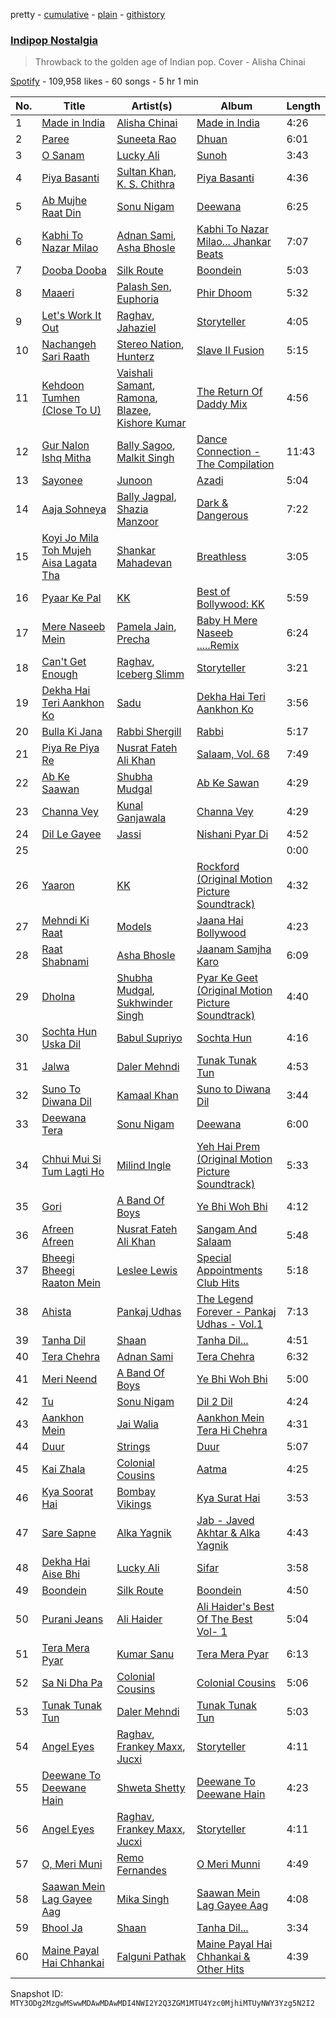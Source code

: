 pretty - [cumulative](/playlists/cumulative/37i9dQZF1DX0Uo5pVktwNd.md) - [plain](/playlists/plain/37i9dQZF1DX0Uo5pVktwNd) - [githistory](https://github.githistory.xyz/mackorone/spotify-playlist-archive/blob/main/playlists/plain/37i9dQZF1DX0Uo5pVktwNd)

### [Indipop Nostalgia](https://open.spotify.com/playlist/37i9dQZF1DX0Uo5pVktwNd)

> Throwback to the golden age of Indian pop\. Cover \- Alisha Chinai

[Spotify](https://open.spotify.com/user/spotify) - 109,958 likes - 60 songs - 5 hr 1 min

| No. | Title | Artist(s) | Album | Length |
|---|---|---|---|---|
| 1 | [Made in India](https://open.spotify.com/track/6NVGAoLnJaooF97t8Kgs78) | [Alisha Chinai](https://open.spotify.com/artist/4mBxoO0pAcMbAwuTcrcLMc) | [Made in India](https://open.spotify.com/album/6RU0wl99jN8GaFtD0BXCZ3) | 4:26 |
| 2 | [Paree](https://open.spotify.com/track/7xlZrgxFI83OCzNYFyO50x) | [Suneeta Rao](https://open.spotify.com/artist/5BzzAgWSH6Q4yPQOAKeWRd) | [Dhuan](https://open.spotify.com/album/3aM2nInNBIUFZRbzevm0Jp) | 6:01 |
| 3 | [O Sanam](https://open.spotify.com/track/5oYRr51VatOtkFeEOursuZ) | [Lucky Ali](https://open.spotify.com/artist/2L16nDKTxhFGaDriR2AHTB) | [Sunoh](https://open.spotify.com/album/54mRGBCsNzGVGhVPenUnvt) | 3:43 |
| 4 | [Piya Basanti](https://open.spotify.com/track/4ZffnUdAzNy5HvcO3rphIP) | [Sultan Khan](https://open.spotify.com/artist/2eOZNXw0A4cQKmsVPpIcMY), [K\. S\. Chithra](https://open.spotify.com/artist/2IUtwMti1OiT3lkW6RubgH) | [Piya Basanti](https://open.spotify.com/album/54p1S3dlFHWke6HDdhyVj2) | 4:36 |
| 5 | [Ab Mujhe Raat Din](https://open.spotify.com/track/4y5mqhrI0tdYI4M3EFluxP) | [Sonu Nigam](https://open.spotify.com/artist/1dVygo6tRFXC8CSWURQJq2) | [Deewana](https://open.spotify.com/album/1dVyr572avgdyQPtLoEWnI) | 6:25 |
| 6 | [Kabhi To Nazar Milao](https://open.spotify.com/track/0kQW9OTOkyP8mtiIhBkBOd) | [Adnan Sami](https://open.spotify.com/artist/0kJO65h553i1iGsZutBuqz), [Asha Bhosle](https://open.spotify.com/artist/5as8A4G47Ohu9NSWs3Je8U) | [Kabhi To Nazar Milao..\. Jhankar Beats](https://open.spotify.com/album/2RQJJu1TwbUf0NzrTHVhdc) | 7:07 |
| 7 | [Dooba Dooba](https://open.spotify.com/track/61IEe4ujPKOU7OIyubydfz) | [Silk Route](https://open.spotify.com/artist/759QiRQCMliwkrJqosHbmm) | [Boondein](https://open.spotify.com/album/6xr5iebhf8ArsIzWs33OYk) | 5:03 |
| 8 | [Maaeri](https://open.spotify.com/track/6Fvdk2eTzxEa9JsUUa1kP2) | [Palash Sen](https://open.spotify.com/artist/33132SkzbRbOGL6fQBWHqQ), [Euphoria](https://open.spotify.com/artist/5puYkZFJ4JkrJGEYnMSNVd) | [Phir Dhoom](https://open.spotify.com/album/1FAKBNAnlQmLrQGu9CPFhj) | 5:32 |
| 9 | [Let's Work It Out](https://open.spotify.com/track/4BtEy5bRmoYWBgswJe5eeU) | [Raghav](https://open.spotify.com/artist/5PVSEFUT4Inqu3yEq56Ku9), [Jahaziel](https://open.spotify.com/artist/4mBjh7LoTi9rnCYG9swMjP) | [Storyteller](https://open.spotify.com/album/4H0jJJPERIedtxoC1mAvlB) | 4:05 |
| 10 | [Nachangeh Sari Raath](https://open.spotify.com/track/0tFVfArJG8BY54jo3UkADg) | [Stereo Nation](https://open.spotify.com/artist/4yg2tDrBwZAUD4d7eUGG0l), [Hunterz](https://open.spotify.com/artist/0G4H2fBVHbe6grWwuPH0uo) | [Slave II Fusion](https://open.spotify.com/album/7iEHiUNsbnpsGs72QFRzQg) | 5:15 |
| 11 | [Kehdoon Tumhen \(Close To U\)](https://open.spotify.com/track/2up5kZEADyiPGQNDhgdDVl) | [Vaishali Samant](https://open.spotify.com/artist/2zGP2SUtwsDhdyYzf0kKp8), [Ramona](https://open.spotify.com/artist/4AlZlo4zQrs1xVL37oZsIl), [Blazee](https://open.spotify.com/artist/0DfkTmaYSHh3urEl71R9A0), [Kishore Kumar](https://open.spotify.com/artist/0GF4shudTAFv8ak9eWdd4Y) | [The Return Of Daddy Mix](https://open.spotify.com/album/3XureElTa0Ra4VRxbn72oa) | 4:56 |
| 12 | [Gur Nalon Ishq Mitha](https://open.spotify.com/track/5h9f2B6A7V4k50j1UtrSBD) | [Bally Sagoo](https://open.spotify.com/artist/0qmPtVxxIwxoW4QczZGsQZ), [Malkit Singh](https://open.spotify.com/artist/79V1EiUrtTyJHQNSKXZC7X) | [Dance Connection \- The Compilation](https://open.spotify.com/album/7H8XVQxSBwZnBPZlHwxwiI) | 11:43 |
| 13 | [Sayonee](https://open.spotify.com/track/075QYa566prNemChnZDEY1) | [Junoon](https://open.spotify.com/artist/6nyfDdTwCLGrbCFikT8PTK) | [Azadi](https://open.spotify.com/album/5xLL0ENxSbpHlSjstHntIM) | 5:04 |
| 14 | [Aaja Sohneya](https://open.spotify.com/track/1DfskI6r7ufeVEiV1DQZf6) | [Bally Jagpal](https://open.spotify.com/artist/3mMwnm3FuucDtmcuWRoKiG), [Shazia Manzoor](https://open.spotify.com/artist/5k8TaNhru2hLU3PRDGNS2S) | [Dark & Dangerous](https://open.spotify.com/album/1CDM75MwzrJdekLr7O92bu) | 7:22 |
| 15 | [Koyi Jo Mila Toh Mujeh Aisa Lagata Tha](https://open.spotify.com/track/3Uy8cbGXOrZRCR6YGdPBrr) | [Shankar Mahadevan](https://open.spotify.com/artist/1SJOL9HJ08YOn92lFcYf8a) | [Breathless](https://open.spotify.com/album/4jQCpF7PQfcIjZY3omeXZq) | 3:05 |
| 16 | [Pyaar Ke Pal](https://open.spotify.com/track/7dzXBjG9GHuvvpb0YkiZP2) | [KK](https://open.spotify.com/artist/4fEkbug6kZzzJ8eYX6Kbbp) | [Best of Bollywood: KK](https://open.spotify.com/album/1RNb1kwVUmpsCb0ncWeuKJ) | 5:59 |
| 17 | [Mere Naseeb Mein](https://open.spotify.com/track/5HpQ2SuB4EWkEvUhNYh75t) | [Pamela Jain](https://open.spotify.com/artist/4BBdp811wrWrr1zk9dENUE), [Precha](https://open.spotify.com/artist/2FGYYE7TFz9Ui2nVK7Toae) | [Baby H Mere Naseeb .....Remix](https://open.spotify.com/album/0YNufU0WnqdamZZKq6t9i6) | 6:24 |
| 18 | [Can't Get Enough](https://open.spotify.com/track/1mo2Wzr70o3MhU2tmOE5n5) | [Raghav](https://open.spotify.com/artist/5PVSEFUT4Inqu3yEq56Ku9), [Iceberg Slimm](https://open.spotify.com/artist/02tXL18Ewrn90apmP2xhzY) | [Storyteller](https://open.spotify.com/album/4H0jJJPERIedtxoC1mAvlB) | 3:21 |
| 19 | [Dekha Hai Teri Aankhon Ko](https://open.spotify.com/track/3GVXeCSri5gx5TEn9MmW9V) | [Sadu](https://open.spotify.com/artist/7nIyYYhfmY8GwrzqfjqKor) | [Dekha Hai Teri Aankhon Ko](https://open.spotify.com/album/7dZkrrf2KRYUxQpJe62O4L) | 3:56 |
| 20 | [Bulla Ki Jana](https://open.spotify.com/track/1TrC5A54xNaztYCyFWF4dj) | [Rabbi Shergill](https://open.spotify.com/artist/7eYwycsUoAQLxKF1MNEvVa) | [Rabbi](https://open.spotify.com/album/7qYDD5oxBq3ikNV9cgbyjo) | 5:17 |
| 21 | [Piya Re Piya Re](https://open.spotify.com/track/3BFD61XLrWnZTC1GBD2hxV) | [Nusrat Fateh Ali Khan](https://open.spotify.com/artist/5HcunTidTUrOaf8V0iJcvl) | [Salaam, Vol\. 68](https://open.spotify.com/album/1wlDZNTKj8fNS9b8MbmE0b) | 7:49 |
| 22 | [Ab Ke Saawan](https://open.spotify.com/track/3f6lUIjrM4b5jOjKmwcPK5) | [Shubha Mudgal](https://open.spotify.com/artist/1cXjeY6DeuvHqOLioXcHZk) | [Ab Ke Sawan](https://open.spotify.com/album/2VQ9C15delsfFKIqbQwscv) | 4:29 |
| 23 | [Channa Vey](https://open.spotify.com/track/3At4t5vZ0lDuNWLBPEk6Ck) | [Kunal Ganjawala](https://open.spotify.com/artist/3t4P7aXVor3NxlJPZxLzOQ) | [Channa Vey](https://open.spotify.com/album/1D3xG0AxMZbq0nVyu0PUgJ) | 4:29 |
| 24 | [Dil Le Gayee](https://open.spotify.com/track/5wb5msqy4y3quCUZOM0IPJ) | [Jassi](https://open.spotify.com/artist/0QicOPoGCIHxlRFG0I4r9H) | [Nishani Pyar Di](https://open.spotify.com/album/5nEMyNnU71DPoI9IsWQUS1) | 4:52 |
| 25 | [](https://open.spotify.com/track/789k9pzKzORADvuOVU0ARy) | [](https://open.spotify.com/artist/0LyfQWJT6nXafLPZqxe9Of) | [](https://open.spotify.com/album/5G8dn5RbKidwf1RHRupOvp) | 0:00 |
| 26 | [Yaaron](https://open.spotify.com/track/55wP1blaV9Vlr1MTsG8ceh) | [KK](https://open.spotify.com/artist/4fEkbug6kZzzJ8eYX6Kbbp) | [Rockford \(Original Motion Picture Soundtrack\)](https://open.spotify.com/album/0LUE9RNRU8IpGGYbpjtJpC) | 4:32 |
| 27 | [Mehndi Ki Raat](https://open.spotify.com/track/6yyC676TchwgOyhVfOykxA) | [Models](https://open.spotify.com/artist/7rH3S7xMKRVSr0JrpqTUIZ) | [Jaana Hai Bollywood](https://open.spotify.com/album/1ZhKxioBc0HF6CDGYHXMpx) | 4:23 |
| 28 | [Raat Shabnami](https://open.spotify.com/track/0t6B3uOAmzEzf1o7fandDd) | [Asha Bhosle](https://open.spotify.com/artist/5as8A4G47Ohu9NSWs3Je8U) | [Jaanam Samjha Karo](https://open.spotify.com/album/0LbuyS4guhU6d1LcfmpD0a) | 6:09 |
| 29 | [Dholna](https://open.spotify.com/track/2wl5TR6jkmnU0gE16p6fzH) | [Shubha Mudgal](https://open.spotify.com/artist/1cXjeY6DeuvHqOLioXcHZk), [Sukhwinder Singh](https://open.spotify.com/artist/19MVxKZZdPj2X0F8pi0OCT) | [Pyar Ke Geet \(Original Motion Picture Soundtrack\)](https://open.spotify.com/album/6j1UaM7zAqvnQ9WYdvRwy7) | 4:40 |
| 30 | [Sochta Hun Uska Dil](https://open.spotify.com/track/5UivuAWteghGcxElCwX7Pk) | [Babul Supriyo](https://open.spotify.com/artist/7guD32ltIhsA1tHdf7IVe0) | [Sochta Hun](https://open.spotify.com/album/228iPPykSMuAzeTH71RDmc) | 4:16 |
| 31 | [Jalwa](https://open.spotify.com/track/1alHWqMJiedYnajPifNBzQ) | [Daler Mehndi](https://open.spotify.com/artist/6wa1AsxB9oJP7lwNSmbcYx) | [Tunak Tunak Tun](https://open.spotify.com/album/0xEUOENXKtOMg0BVr34jur) | 4:53 |
| 32 | [Suno To Diwana Dil](https://open.spotify.com/track/1ndsLFkr5J1pMGvnAHXZsh) | [Kamaal Khan](https://open.spotify.com/artist/0oXD3gW056DGEfWuEWcs7R) | [Suno to Diwana Dil](https://open.spotify.com/album/28WXgS0VlgAMGEkAODApwq) | 3:44 |
| 33 | [Deewana Tera](https://open.spotify.com/track/2bJZCUnAI9Se6MmtQy8Fcv) | [Sonu Nigam](https://open.spotify.com/artist/1dVygo6tRFXC8CSWURQJq2) | [Deewana](https://open.spotify.com/album/1dVyr572avgdyQPtLoEWnI) | 6:00 |
| 34 | [Chhui Mui Si Tum Lagti Ho](https://open.spotify.com/track/2WhAMwGhTSOwg7SpuZ4wNn) | [Milind Ingle](https://open.spotify.com/artist/6y3SGrK0CVpzfpTnbEDxzN) | [Yeh Hai Prem \(Original Motion Picture Soundtrack\)](https://open.spotify.com/album/0rfVitOCL5MvlfWy8veKOC) | 5:33 |
| 35 | [Gori](https://open.spotify.com/track/1wqw75urLC2sLsE7gLGAAE) | [A Band Of Boys](https://open.spotify.com/artist/7fxBPUc2bTUgl7GLuqjajk) | [Ye Bhi Woh Bhi](https://open.spotify.com/album/38Xw5OWbtsvXFlSFG6rGyG) | 4:12 |
| 36 | [Afreen Afreen](https://open.spotify.com/track/2hGJkkAaI7GsfktrIhz8yg) | [Nusrat Fateh Ali Khan](https://open.spotify.com/artist/5HcunTidTUrOaf8V0iJcvl) | [Sangam And Salaam](https://open.spotify.com/album/55jlS2B7OrgAPFdMxgiiNB) | 5:48 |
| 37 | [Bheegi Bheegi Raaton Mein](https://open.spotify.com/track/4TmChFpXW2tqpl6BPkqdMT) | [Leslee Lewis](https://open.spotify.com/artist/42mDOvp3BiaMBM3ae4zWwV) | [Special Appointments Club Hits](https://open.spotify.com/album/37lrx3ZoHvA22wjKzeWoE7) | 5:18 |
| 38 | [Ahista](https://open.spotify.com/track/6vIII4miUMUjCYtluFwbnP) | [Pankaj Udhas](https://open.spotify.com/artist/4Qpbhxe0sO2zhvUVfODdZw) | [The Legend Forever \- Pankaj Udhas \- Vol.1](https://open.spotify.com/album/45ctARvK5Rph0MaAcCwJ8Z) | 7:13 |
| 39 | [Tanha Dil](https://open.spotify.com/track/4kO9vFarqUPNwlgFnVNgVh) | [Shaan](https://open.spotify.com/artist/5cB4d4jPYjMT326sjihQ4m) | [Tanha Dil...](https://open.spotify.com/album/2jU79jkhy5puSK6sQsDOH4) | 4:51 |
| 40 | [Tera Chehra](https://open.spotify.com/track/14uXhHNINQqjl2hngD21s9) | [Adnan Sami](https://open.spotify.com/artist/0kJO65h553i1iGsZutBuqz) | [Tera Chehra](https://open.spotify.com/album/5RzyMZc5rfjS1G8JzuI97a) | 6:32 |
| 41 | [Meri Neend](https://open.spotify.com/track/56zSBd38fcPGjawa6TTTri) | [A Band Of Boys](https://open.spotify.com/artist/7fxBPUc2bTUgl7GLuqjajk) | [Ye Bhi Woh Bhi](https://open.spotify.com/album/38Xw5OWbtsvXFlSFG6rGyG) | 5:00 |
| 42 | [Tu](https://open.spotify.com/track/0T24T41ZMfp5pMGU02mFu3) | [Sonu Nigam](https://open.spotify.com/artist/1dVygo6tRFXC8CSWURQJq2) | [Dil 2 Dil](https://open.spotify.com/album/50JH6OeMZo0F7XscrPFVJ4) | 4:24 |
| 43 | [Aankhon Mein](https://open.spotify.com/track/77y2yW2spk3HCkZXjlbhCD) | [Jai Walia](https://open.spotify.com/artist/7gb0T42rJzDEc83fXialHZ) | [Aankhon Mein Tera Hi Chehra](https://open.spotify.com/album/6mCDTT1XGTf48p6FkK9qFL) | 4:31 |
| 44 | [Duur](https://open.spotify.com/track/5Gl780bmLH2msWJ8kgCINq) | [Strings](https://open.spotify.com/artist/2fizRsm6KDWZvysU00yZrX) | [Duur](https://open.spotify.com/album/5MDx3qMlEeLqvYeR1fNzg4) | 5:07 |
| 45 | [Kai Zhala](https://open.spotify.com/track/3EFT2MbDXoHeBcjFUMRVfh) | [Colonial Cousins](https://open.spotify.com/artist/5gPmyKuAUQRa75lvYq5x5P) | [Aatma](https://open.spotify.com/album/1HpCuljp3cskcCVOriU2lA) | 4:25 |
| 46 | [Kya Soorat Hai](https://open.spotify.com/track/2uGLo0jNB0LNDX5yHkZhFR) | [Bombay Vikings](https://open.spotify.com/artist/0IOJyZSSqmto4oze5nSCo0) | [Kya Surat Hai](https://open.spotify.com/album/2bQctlBwJyk3uL2jG8f3bN) | 3:53 |
| 47 | [Sare Sapne](https://open.spotify.com/track/2KL8ae4zKqJmjeN0Mb8t90) | [Alka Yagnik](https://open.spotify.com/artist/3gBKY0y3dFFVRqicLnVZYz) | [Jab \- Javed Akhtar &amp; Alka Yagnik](https://open.spotify.com/album/1LHDnDfAR4962AGmtVKzqp) | 4:43 |
| 48 | [Dekha Hai Aise Bhi](https://open.spotify.com/track/0GybyL5gY2kSLgiSwauFei) | [Lucky Ali](https://open.spotify.com/artist/2L16nDKTxhFGaDriR2AHTB) | [Sifar](https://open.spotify.com/album/0aHRE11myjLyOfFgEb8LpF) | 3:58 |
| 49 | [Boondein](https://open.spotify.com/track/2l4w5ctthghnZXpekYyBn4) | [Silk Route](https://open.spotify.com/artist/759QiRQCMliwkrJqosHbmm) | [Boondein](https://open.spotify.com/album/6xr5iebhf8ArsIzWs33OYk) | 4:50 |
| 50 | [Purani Jeans](https://open.spotify.com/track/1fuM2tWkr4LC48kiGTerSX) | [Ali Haider](https://open.spotify.com/artist/6fJXLs7sAIUz7TLJwe1HqY) | [Ali Haider's Best Of The Best Vol\- 1](https://open.spotify.com/album/2Q4YL0QgSL985YNjtFWYkA) | 5:04 |
| 51 | [Tera Mera Pyar](https://open.spotify.com/track/5MXSLWGyPosYJ09LNu12SO) | [Kumar Sanu](https://open.spotify.com/artist/4K6blSRoklNdpw4mzLxwfn) | [Tera Mera Pyar](https://open.spotify.com/album/4M9hhlwnRqzJW7GYtIunml) | 6:13 |
| 52 | [Sa Ni Dha Pa](https://open.spotify.com/track/2sF9kShaPgkYHT2lr2OCy8) | [Colonial Cousins](https://open.spotify.com/artist/5gPmyKuAUQRa75lvYq5x5P) | [Colonial Cousins](https://open.spotify.com/album/7id1SVPPWJwE62WmPEhCOC) | 5:06 |
| 53 | [Tunak Tunak Tun](https://open.spotify.com/track/131yybV7A3TmC34a0qE8u8) | [Daler Mehndi](https://open.spotify.com/artist/6wa1AsxB9oJP7lwNSmbcYx) | [Tunak Tunak Tun](https://open.spotify.com/album/0xEUOENXKtOMg0BVr34jur) | 5:03 |
| 54 | [Angel Eyes](https://open.spotify.com/track/5AlFchdmHoeRBg6MzgfaY5) | [Raghav](https://open.spotify.com/artist/5PVSEFUT4Inqu3yEq56Ku9), [Frankey Maxx](https://open.spotify.com/artist/3SEDKbLCS18fjSBfWkIaHN), [Jucxi](https://open.spotify.com/artist/0rPwsOLH34fDTOsSfuxVt7) | [Storyteller](https://open.spotify.com/album/4H0jJJPERIedtxoC1mAvlB) | 4:11 |
| 55 | [Deewane To Deewane Hain](https://open.spotify.com/track/5iTmzhI02fWKhVufRgAfvv) | [Shweta Shetty](https://open.spotify.com/artist/1481DePcEz5zp1q51z6dgn) | [Deewane To Deewane Hain](https://open.spotify.com/album/5mAYOAaJ3Dd9NlgjCK2B0Q) | 4:23 |
| 56 | [Angel Eyes](https://open.spotify.com/track/5AlFchdmHoeRBg6MzgfaY5) | [Raghav](https://open.spotify.com/artist/5PVSEFUT4Inqu3yEq56Ku9), [Frankey Maxx](https://open.spotify.com/artist/3SEDKbLCS18fjSBfWkIaHN), [Jucxi](https://open.spotify.com/artist/0rPwsOLH34fDTOsSfuxVt7) | [Storyteller](https://open.spotify.com/album/4H0jJJPERIedtxoC1mAvlB) | 4:11 |
| 57 | [O, Meri Muni](https://open.spotify.com/track/4zykrW1QLLkW8oPzYyPnS1) | [Remo Fernandes](https://open.spotify.com/artist/6Bthsls57GgYPQFdrY3eyw) | [O Meri Munni](https://open.spotify.com/album/4utKJR1PFvP2wK0svqsqKi) | 4:49 |
| 58 | [Saawan Mein Lag Gayee Aag](https://open.spotify.com/track/3LZYmdTuRWMgajd91up13j) | [Mika Singh](https://open.spotify.com/artist/5T2I75UlGBcWd5nVyfmL13) | [Saawan Mein Lag Gayee Aag](https://open.spotify.com/album/1ZOAdeDl57AM0k8Em2X7Mv) | 4:08 |
| 59 | [Bhool Ja](https://open.spotify.com/track/7pCE1BHlNVbvIuqUEOGAj5) | [Shaan](https://open.spotify.com/artist/5cB4d4jPYjMT326sjihQ4m) | [Tanha Dil...](https://open.spotify.com/album/2jU79jkhy5puSK6sQsDOH4) | 3:34 |
| 60 | [Maine Payal Hai Chhankai](https://open.spotify.com/track/51EUKH2M1QGN50iGUlnxmU) | [Falguni Pathak](https://open.spotify.com/artist/6nAVJkZZ55jorZmO5bpezv) | [Maine Payal Hai Chhankai & Other Hits](https://open.spotify.com/album/4qahs4ZSSw4yVX6HIghALw) | 4:39 |

Snapshot ID: `MTY3ODg2MzgwMSwwMDAwMDAwMDI4NWI2Y2Q3ZGM1MTU4Yzc0MjhiMTUyNWY3Yzg5N2I2`
